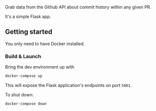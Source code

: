 Grab data from the Github API about commit history within any given PR. 

It's a simple Flask app.

## Getting started

You only need to have Docker installed.

### Build & Launch

Bring the dev environment up with
```bash
docker-compose up
```

This will expose the Flask application's endpoints on port `5001`.

To shut down:

```bash
docker-compose down
```
